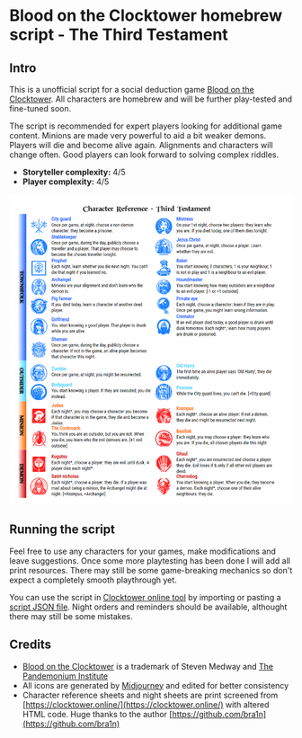 # Blood on the Clocktower homebrew script - The Third Testament
## Intro
This is a unofficial script for a social deduction game [Blood on the Clocktower](https://bloodontheclocktower.com/). All characters are homebrew and will be further play-tested and fine-tuned soon. 

The script is recommended for expert players looking for additional game content. Minions are made very powerful to aid a bit weaker demons. Players will die and become alive again. Alignments and characters will change often. Good players can look forward to solving complex riddles.  

- **Storyteller complexity:** 4/5
- **Player complexity:** 4/5

![Character Sheet](https://github.com/adambrenkus/botc-dt/blob/main/print/sheet.png?raw=true) 

## Running the script
Feel free to use any characters for your games, make modifications and leave suggestions. Once some more playtesting has been done I will add all print resources.
There may still be some game-breaking mechanics so don't expect a completely smooth playthrough yet.

You can use the script in [Clocktower online tool](https://clocktower.online/) by importing or pasting a [script JSON file](https://github.com/adambrenkus/botc-dt/blob/main/chars.json). Night orders and reminders should be available, althought there may still be some mistakes.

## Credits
- [Blood on the Clocktower](https://bloodontheclocktower.com/) is a trademark of Steven Medway and [The Pandemonium Institute](https://www.thepandemoniuminstitute.com/)
- All icons are generated by [Midjourney](https://www.midjourney.com/) and edited for better consistency
- Character reference sheets and night sheets are print screened from [https://clocktower.online/](https://clocktower.online/) with altered HTML code. Huge thanks to the author [https://github.com/bra1n](https://github.com/bra1n)

